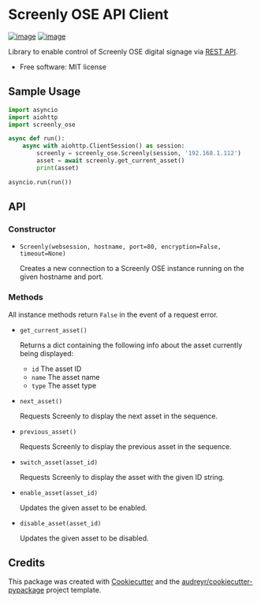 # Screenly OSE API Client

[![image](https://img.shields.io/pypi/v/screenly_ose.svg)](https://pypi.python.org/pypi/screenly_ose) [![image](https://img.shields.io/travis/burnnat/screenly_ose.svg)](https://travis-ci.org/burnnat/screenly_ose)

Library to enable control of Screenly OSE digital signage via [REST API](http://ose.demo.screenlyapp.com/api/docs/).

  - Free software: MIT license

## Sample Usage
```python
import asyncio
import aiohttp
import screenly_ose

async def run():
    async with aiohttp.ClientSession() as session:
        screenly = screenly_ose.Screenly(session, '192.168.1.112')
        asset = await screenly.get_current_asset()
        print(asset)

asyncio.run(run())
```

## API
### Constructor

  - `Screenly(websession, hostname, port=80, encryption=False, timeout=None)`
    
    Creates a new connection to a Screenly OSE instance running on the given hostname and port.

### Methods

All instance methods return `False` in the event of a request error.

  - `get_current_asset()`
    
    Returns a dict containing the following info about the asset currently being displayed:
    
    - `id` The asset ID
    - `name` The asset name
    - `type` The asset type

  - `next_asset()`
  
    Requests Screenly to display the next asset in the sequence.
    
  - `previous_asset()`
  
    Requests Screenly to display the previous asset in the sequence.
    
  - `switch_asset(asset_id)`
  
    Requests Screenly to display the asset with the given ID string.

  - `enable_asset(asset_id)`
  
    Updates the given asset to be enabled.
  
  - `disable_asset(asset_id)`
  
    Updates the given asset to be disabled.

## Credits

This package was created with
[Cookiecutter](https://github.com/audreyr/cookiecutter) and the
[audreyr/cookiecutter-pypackage](https://github.com/audreyr/cookiecutter-pypackage)
project template.
